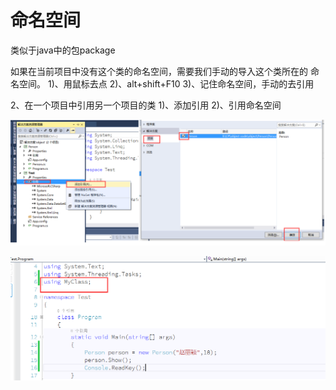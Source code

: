 # 命名空间

类似于java中的包package

如果在当前项目中没有这个类的命名空间，需要我们手动的导入这个类所在的 命名空间。 1)、用鼠标去点 2)、alt+shift+F10 3)、记住命名空间，手动的去引用

2、在一个项目中引用另一个项目的类 1)、添加引用 2)、引用命名空间

![1570517311499](namespace-images/1570517311499.png)

![1570519067768](namespace-images/1570519067768.png)

